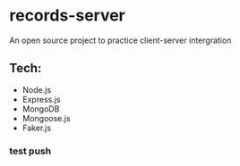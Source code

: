 # records-server
An open source project to practice client-server intergration

## Tech:
 *  Node.js
 *  Express.js
 *  MongoDB
 *  Mongoose.js
 *  Faker.js

### test push 